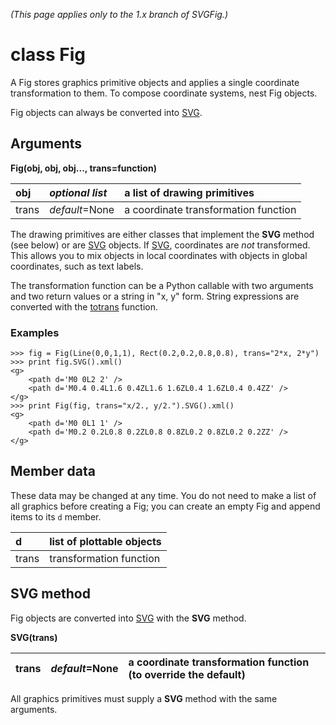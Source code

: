 _(This page applies only to the 1.x branch of SVGFig.)_

# class Fig #

A Fig stores graphics primitive objects and applies a single
coordinate transformation to them.  To compose coordinate systems,
nest Fig objects.

Fig objects can always be converted into [SVG](ClassSVG.md).

## Arguments ##

**Fig(obj, obj, obj..., trans=function)**

| obj | _optional list_ | a list of drawing primitives |
|:----|:----------------|:-----------------------------|
| trans | _default_=None | a coordinate transformation function |

The drawing primitives are either classes that implement the **SVG**
method (see below) or are [SVG](ClassSVG.md) objects.  If [SVG](ClassSVG.md),
coordinates are _not_ transformed.  This allows you to mix objects in
local coordinates with objects in global coordinates, such as text
labels.

The transformation function can be a Python callable with two
arguments and two return values or a string in "x, y" form.  String
expressions are converted with the [totrans](DefTotrans.md) function.

### Examples ###

```
>>> fig = Fig(Line(0,0,1,1), Rect(0.2,0.2,0.8,0.8), trans="2*x, 2*y")
>>> print fig.SVG().xml()
<g>
    <path d='M0 0L2 2' />
    <path d='M0.4 0.4L1.6 0.4ZL1.6 1.6ZL0.4 1.6ZL0.4 0.4ZZ' />
</g>
>>> print Fig(fig, trans="x/2., y/2.").SVG().xml()
<g>
    <path d='M0 0L1 1' />
    <path d='M0.2 0.2L0.8 0.2ZL0.8 0.8ZL0.2 0.8ZL0.2 0.2ZZ' />
</g>
```

## Member data ##

These data may be changed at any time.  You do not need to make a list
of all graphics before creating a Fig; you can create an empty Fig and
append items to its `d` member.

| d | list of plottable objects |
|:--|:--------------------------|
| trans | transformation function |

## SVG method ##

Fig objects are converted into [SVG](ClassSVG.md) with the **SVG** method.

**SVG(trans)**

| trans | _default_=None | a coordinate transformation function (to override the default) |
|:------|:---------------|:---------------------------------------------------------------|

All graphics primitives must supply a **SVG** method with the same
arguments.